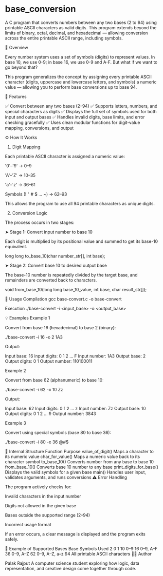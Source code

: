 # base_conversion
A C program that converts numbers between any two bases (2 to 94) using printable ASCII characters as valid digits.
This program extends beyond the limits of binary, octal, decimal, and hexadecimal — allowing conversion across the entire printable ASCII range, including symbols.

🧠 Overview

Every number system uses a set of symbols (digits) to represent values.
In base 10, we use 0-9; in base 16, we use 0-9 and A-F.
But what if we want to go beyond that?

This program generalizes the concept by assigning every printable ASCII character (digits, uppercase and lowercase letters, and symbols) a numeric value — allowing you to perform base conversions up to base 94.

🚀 Features

✅ Convert between any two bases (2–94)
✅ Supports letters, numbers, and special characters as digits
✅ Displays the full set of symbols used for both input and output bases
✅ Handles invalid digits, base limits, and error checking gracefully
✅ Uses clean modular functions for digit-value mapping, conversions, and output

⚙️ How It Works
1. Digit Mapping

Each printable ASCII character is assigned a numeric value:

'0'–'9' → 0–9

'A'–'Z' → 10–35

'a'–'z' → 36–61

Symbols (! " # $ ... ~) → 62–93

This allows the program to use all 94 printable characters as unique digits.

2. Conversion Logic

The process occurs in two stages:

➤ Stage 1: Convert input number to base 10

Each digit is multiplied by its positional value and summed to get its base-10 equivalent.

long long to_base_10(char number_str[], int base);

➤ Stage 2: Convert base 10 to desired output base

The base-10 number is repeatedly divided by the target base, and remainders are converted back to characters.

void from_base_10(long long base_10_value, int base, char result_str[]);

🧩 Usage
Compilation
gcc base-convert.c -o base-convert

Execution
./base-convert -i <input_base> -o <output_base> <number>

💡 Examples
Example 1

Convert from base 16 (hexadecimal) to base 2 (binary):

./base-convert -i 16 -o 2 1A3


Output:

Input base: 16
Input digits: 0 1 2 ... F
Input number: 1A3
Output base: 2
Output digits: 0 1
Output number: 110100011

Example 2

Convert from base 62 (alphanumeric) to base 10:

./base-convert -i 62 -o 10 Zz


Output:

Input base: 62
Input digits: 0 1 2 ... z
Input number: Zz
Output base: 10
Output digits: 0 1 2 ... 9
Output number: 3843

Example 3

Convert using special symbols (base 80 to base 36):

./base-convert -i 80 -o 36 @#$

🧱 Internal Structure
Function	Purpose
value_of_digit()	Maps a character to its numeric value
char_for_value()	Maps a numeric value back to its character symbol
to_base_10()	Converts number from any base to base 10
from_base_10()	Converts base 10 number to any base
print_digits_for_base()	Displays the valid symbols for a given base
main()	Handles user input, validates arguments, and runs conversions
⚠️ Error Handling

The program actively checks for:

Invalid characters in the input number

Digits not allowed in the given base

Bases outside the supported range (2–94)

Incorrect usage format

If an error occurs, a clear message is displayed and the program exits safely.

🧮 Example of Supported Bases
Base	Symbols Used
2	0 1
10	0–9
16	0–9, A–F
36	0–9, A–Z
62	0–9, A–Z, a–z
94	All printable ASCII characters
🧑‍💻 Author

Palak Rajput
A computer science student exploring how logic, data representation, and creative design come together through code.
